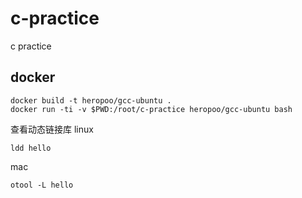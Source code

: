 # c-practice
c practice

## docker
```
docker build -t heropoo/gcc-ubuntu .
docker run -ti -v $PWD:/root/c-practice heropoo/gcc-ubuntu bash
```

查看动态链接库
linux
```
ldd hello
```

mac
```
otool -L hello
```
